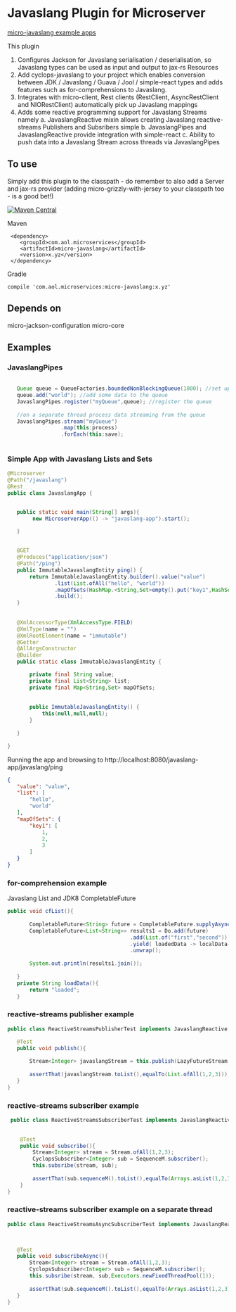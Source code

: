 # Javaslang Plugin for Microserver

[micro-javaslang example apps](https://github.com/aol/micro-server/tree/master/micro-javaslang/src/test/java/app)

This plugin 

1. Configures Jackson for Javaslang serialisation / deserialisation, so Javaslang types can be used as input and output to jax-rs Resources
2. Add cyclops-javaslang to your project which enables conversion between JDK / Javaslang / Guava / Jool / simple-react types and adds features such as for-comprehensions to Javaslang.
3. Integrates with micro-client, Rest clients (RestClient, AsyncRestClient and NIORestClient) automatically pick up Javaslang mappings
4. Adds some reactive programming support for Javaslang Streams namely 
     a. JavaslangReactive mixin allows creating Javaslang reactive-streams Publishers and Subsribers simple
     b. JavaslangPipes and JavaslangReactive provide integration with simple-react
     c. Ability to push data into a Javaslang Stream across threads via JavaslangPipes


	 

## To use

Simply add this plugin to the classpath - do remember to also add a Server and jax-rs provider (adding micro-grizzly-with-jersey to your classpath too - is a good bet!)

[![Maven Central](https://maven-badges.herokuapp.com/maven-central/com.aol.microservices/micro-javaslang/badge.svg)](https://maven-badges.herokuapp.com/maven-central/com.aol.microservices/micro-javaslang)

Maven 

     <dependency>
        <groupId>com.aol.microservices</groupId>  
        <artifactId>micro-javaslang</artifactId>
        <version>x.yz</version>
     </dependency>
     
Gradle

    compile 'com.aol.microservices:micro-javaslang:x.yz'
    
## Depends on

micro-jackson-configuration
micro-core    
    
## Examples

### JavaslangPipes

 ```java
 	
	Queue queue = QueueFactories.boundedNonBlockingQueue(1000); //set up an Agrona backed wait-free queue
	queue.add("world"); //add some data to the queue
	JavaslangPipes.register("myQueue",queue); //register the queue
	
	//on a separate thread process data streaming from the queue
	JavaslangPipes.stream("myQueue")
				  .map(this:process)
				  .forEach(this:save);
	
```
    
### Simple App with Javaslang Lists and Sets

 ```java
@Microserver
@Path("/javaslang")
@Rest
public class JavaslangApp {


	public static void main(String[] args){
		 new MicroserverApp(() -> "javaslang-app").start();

	}

	
	@GET
	@Produces("application/json")
	@Path("/ping")
	public ImmutableJavaslangEntity ping() {
		return ImmutableJavaslangEntity.builder().value("value")
				.list(List.ofAll("hello", "world"))
				.mapOfSets(HashMap.<String,Set>empty().put("key1",HashSet.ofAll(Arrays.asList(1, 2, 3))))
				.build();
	}
	
	
	@XmlAccessorType(XmlAccessType.FIELD)
	@XmlType(name = "")
	@XmlRootElement(name = "immutable")
	@Getter
	@AllArgsConstructor
	@Builder
	public static class ImmutableJavaslangEntity {

		private final String value;
		private final List<String> list;
		private final Map<String,Set> mapOfSets;
		
		
		public ImmutableJavaslangEntity() {
			this(null,null,null);
		}
		
	}

}    
```

Running the app and browsing to http://localhost:8080/javaslang-app/javaslang/ping

 ```json
{
    "value": "value",
    "list": [
        "hello",
        "world"
    ],
    "mapOfSets": {
        "key1": [
            1,
            2,
            3
        ]
    }
}    
 ```   
 
### for-comprehension example
 
 Javaslang List and JDK8 CompletableFuture
 
 ```java 
 public void cfList(){
		
		CompletableFuture<String> future = CompletableFuture.supplyAsync(this::loadData);
		CompletableFuture<List<String>> results1 = Do.add(future)
 									    .add(List.of("first","second"))
 										.yield( loadedData -> localData-> loadedData + ":" + localData )
 										.unwrap();
		
		System.out.println(results1.join());
		
	}
	private String loadData(){
		return "loaded";
	}
 ```

### reactive-streams publisher example

 ```java 
public class ReactiveStreamsPublisherTest implements JavaslangReactive {

	@Test
	public void publish(){
		
		Stream<Integer> javaslangStream = this.publish(LazyFutureStream.of(1,2,3));
		
		assertThat(javaslangStream.toList(),equalTo(List.ofAll(1,2,3)));
	}
}
 ```
 
### reactive-streams subscriber example
 
```java 
 public class ReactiveStreamsSubscriberTest implements JavaslangReactive {

	
	@Test
	public void subscribe(){
		Stream<Integer> stream = Stream.ofAll(1,2,3);
		CyclopsSubscriber<Integer> sub = SequenceM.subscriber();
		this.subsribe(stream, sub);
		
		assertThat(sub.sequenceM().toList(),equalTo(Arrays.asList(1,2,3)));
	}
}
 ``` 
 
### reactive-streams subscriber example on a separate thread
 
 
 ```java
 public class ReactiveStreamsAsyncSubscriberTest implements JavaslangReactive {


	
	@Test
	public void subscribeAsync(){
		Stream<Integer> stream = Stream.ofAll(1,2,3);
		CyclopsSubscriber<Integer> sub = SequenceM.subscriber();
		this.subsribe(stream, sub,Executors.newFixedThreadPool(1));
		
		assertThat(sub.sequenceM().toList(),equalTo(Arrays.asList(1,2,3)));
	}
}
```
 
